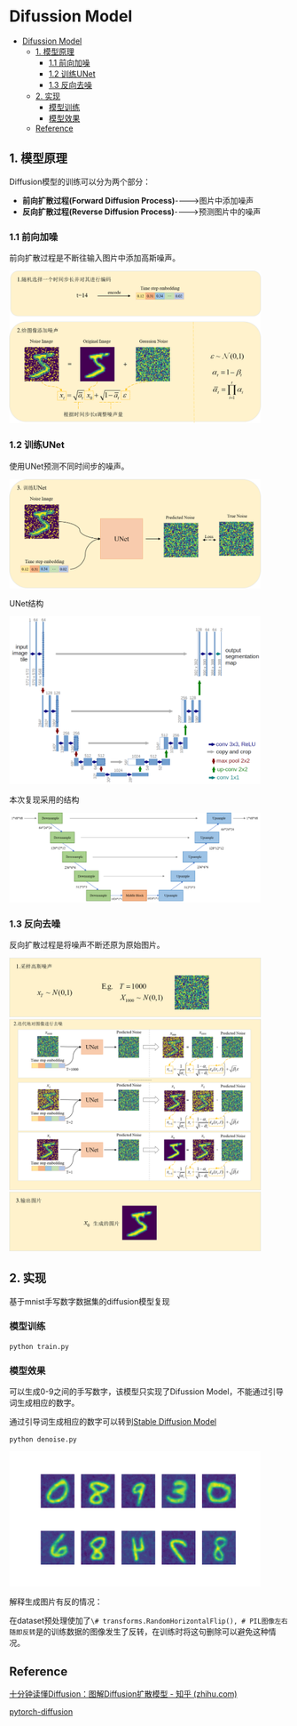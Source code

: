 # Difussion Model

- [Difussion Model](#difussion-model)
  - [1. 模型原理](#1-模型原理)
    - [1.1 前向加噪](#11-前向加噪)
    - [1.2 训练UNet](#12-训练unet)
    - [1.3 反向去噪](#13-反向去噪)
  - [2. 实现](#2-实现)
    - [模型训练](#模型训练)
    - [模型效果](#模型效果)
  - [Reference](#reference)


## 1. 模型原理

Diffusion模型的训练可以分为两个部分：

+ **前向扩散过程(Forward Diffusion Process)**---->图片中添加噪声
+ **反向扩散过程(Reverse Diffusion Process)**---->预测图片中的噪声

### 1.1 前向加噪

前向扩散过程是不断往输入图片中添加高斯噪声。

<img src="./figure/1.1.png" alt="Sample Image" width=90%>



### 1.2 训练UNet

使用UNet预测不同时间步的噪声。

<img src="./figure/1.2.png" alt="Sample Image" width=90%>

UNet结构

<img src="./figure/unet1.png" alt="Sample Image" width=90%>

本次复现采用的结构

<img src="./figure/unet.png" alt="Sample Image" width=90%>

### 1.3 反向去噪

反向扩散过程是将噪声不断还原为原始图片。

<img src="./figure/1.3-1.png" alt="Sample Image" width=90%>

<img src="./figure/1.3.png" alt="Sample Image" width=90%>

<img src="./figure/1.3-3.png" alt="Sample Image" width=90%>

## 2. 实现

基于mnist手写数字数据集的diffusion模型复现

### 模型训练

```
python train.py
```

### 模型效果

可以生成0-9之间的手写数字，该模型只实现了Difussion Model，不能通过引导词生成相应的数字。

通过引导词生成相应的数字可以转到[Stable Diffusion Model](https://github.com/JiaxingSong718/Stable-DiddusionModel)

```
python denoise.py
```

<img src="./figure/result.png" alt="Sample Image" width=90%>

解释生成图片有反的情况：

在dataset预处理使加了`\# transforms.RandomHorizontalFlip(), # PIL图像左右随即反转`是的训练数据的图像发生了反转，在训练时将这句删除可以避免这种情况。

## Reference

[十分钟读懂Diffusion：图解Diffusion扩散模型 - 知乎 (zhihu.com)](https://zhuanlan.zhihu.com/p/599887666)

[pytorch-diffusion](https://github.com/owenliang/pytorch-diffusion)
